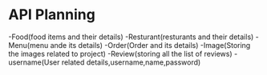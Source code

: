 # API Planning

-Food(food items and their details)
-Resturant(resturants and their details)
-Menu(menu ande its details)
-Order(Order and its details)
-Image(Storing the images related to project)
-Review(storing all the list of reviews)
-username(User related details,username,name,password)